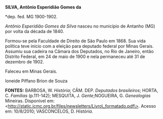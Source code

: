 **SILVA, Antônio Esperidião Gomes da**

\*dep. fed. MG 1900-1902.

*Antônio Esperidião Gomes da Silva* nasceu no município de Antanho (MG)
por volta da década de 1840.

Formou-se pela Faculdade de Direito de São Paulo em 1868. Sua vida
política teve início com a eleição para deputado federal por Minas
Gerais. Assumiu sua cadeira na Câmara dos Deputados, no Rio de Janeiro,
então Distrito Federal, em 24 de maio de 1900 e nela permaneceu até 31
de dezembro de 1902.

Faleceu em Minas Gerais.

Ioneide Piffano Brion de Souza

**FONTES:** BARBOSA, W. *História*; CÂM. DEP. *Deputados brasileiros*;
HORTA, C. *Famílias* (p.111-142); MESQUITA, J. *Gente*;NOGUEIRA, G.
*Genealogias* Mineiras. Disponível em:
\<http://static.icmc.org.br/files/newsletters/Livro\_formatado.pdf\>.
Acesso em: 10/8/2010; VASCONCELOS, D. *História.*
